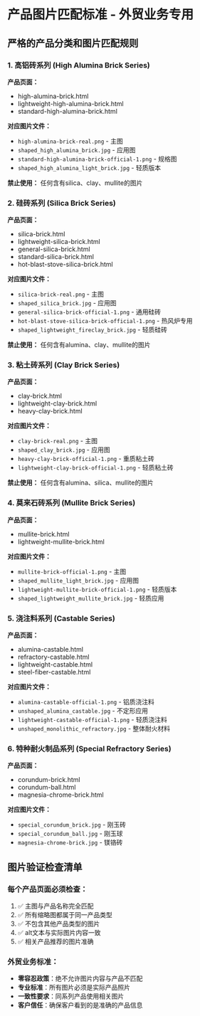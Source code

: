 # 产品图片匹配标准 - 外贸业务专用

## 严格的产品分类和图片匹配规则

### 1. 高铝砖系列 (High Alumina Brick Series)
**产品页面：**
- high-alumina-brick.html
- lightweight-high-alumina-brick.html
- standard-high-alumina-brick.html

**对应图片文件：**
- `high-alumina-brick-real.png` - 主图
- `shaped_high_alumina_brick.jpg` - 应用图
- `standard-high-alumina-brick-official-1.png` - 规格图
- `shaped_high_alumina_light_brick.jpg` - 轻质版本

**禁止使用：** 任何含有silica、clay、mullite的图片

### 2. 硅砖系列 (Silica Brick Series)
**产品页面：**
- silica-brick.html
- lightweight-silica-brick.html
- general-silica-brick.html
- standard-silica-brick.html
- hot-blast-stove-silica-brick.html

**对应图片文件：**
- `silica-brick-real.png` - 主图
- `shaped_silica_brick.jpg` - 应用图
- `general-silica-brick-official-1.png` - 通用硅砖
- `hot-blast-stove-silica-brick-official-1.png` - 热风炉专用
- `shaped_lightweight_fireclay_brick.jpg` - 轻质硅砖

**禁止使用：** 任何含有alumina、clay、mullite的图片

### 3. 粘土砖系列 (Clay Brick Series)
**产品页面：**
- clay-brick.html
- lightweight-clay-brick.html
- heavy-clay-brick.html

**对应图片文件：**
- `clay-brick-real.png` - 主图
- `shaped_clay_brick.jpg` - 应用图
- `heavy-clay-brick-official-1.png` - 重质粘土砖
- `lightweight-clay-brick-official-1.png` - 轻质粘土砖

**禁止使用：** 任何含有alumina、silica、mullite的图片

### 4. 莫来石砖系列 (Mullite Brick Series)
**产品页面：**
- mullite-brick.html
- lightweight-mullite-brick.html

**对应图片文件：**
- `mullite-brick-official-1.png` - 主图
- `shaped_mullite_light_brick.jpg` - 应用图
- `lightweight-mullite-brick-official-1.png` - 轻质版本
- `shaped_lightweight_mullite_brick.jpg` - 轻质应用

### 5. 浇注料系列 (Castable Series)
**产品页面：**
- alumina-castable.html
- refractory-castable.html
- lightweight-castable.html
- steel-fiber-castable.html

**对应图片文件：**
- `alumina-castable-official-1.png` - 铝质浇注料
- `unshaped_alumina_castable.jpg` - 不定形应用
- `lightweight-castable-official-1.png` - 轻质浇注料
- `unshaped_monolithic_refractory.jpg` - 整体耐火材料

### 6. 特种耐火制品系列 (Special Refractory Series)
**产品页面：**
- corundum-brick.html
- corundum-ball.html
- magnesia-chrome-brick.html

**对应图片文件：**
- `special_corundum_brick.jpg` - 刚玉砖
- `special_corundum_ball.jpg` - 刚玉球
- `magnesia-chrome-brick.jpg` - 镁铬砖

## 图片验证检查清单

### 每个产品页面必须检查：
1. ✅ 主图与产品名称完全匹配
2. ✅ 所有缩略图都属于同一产品类型
3. ✅ 不包含其他产品类型的图片
4. ✅ alt文本与实际图片内容一致
5. ✅ 相关产品推荐的图片准确

### 外贸业务标准：
- **零容忍政策**：绝不允许图片内容与产品不匹配
- **专业标准**：所有图片必须是实际产品照片
- **一致性要求**：同系列产品使用相关图片
- **客户信任**：确保客户看到的是准确的产品信息